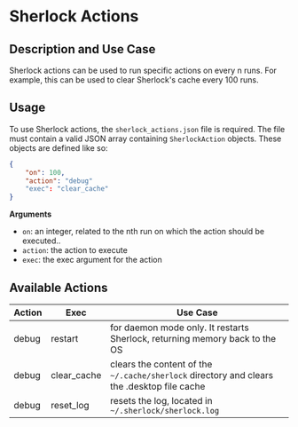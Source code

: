 # Sherlock Actions

## Description and Use Case

Sherlock actions can be used to run specific actions on every n runs. For example, this can be used to clear Sherlock's cache every 100 runs.

## Usage

To use Sherlock actions, the `sherlock_actions.json` file is required. The file must contain a valid JSON array containing `SherlockAction` objects. These objects are defined like so:

```json
{
    "on": 100,
    "action": "debug"
    "exec": "clear_cache"
}
```

**Arguments**

- `on`: an integer, related to the nth run on which the action should be executed..
- `action`: the action to execute
- `exec`: the exec argument for the action

## Available Actions

| Action | Exec | Use Case |
| --------------- | --------------- | --------------- |
| debug | restart | for daemon mode only. It restarts Sherlock, returning memory back to the OS |
| debug | clear_cache | clears the content of the `~/.cache/sherlock` directory and clears the .desktop file cache |
| debug | reset_log | resets the log, located in `~/.sherlock/sherlock.log` |
